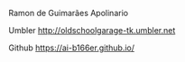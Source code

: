 Ramon de Guimarães Apolinario

Umbler
http://oldschoolgarage-tk.umbler.net

Github
https://ai-b166er.github.io/

